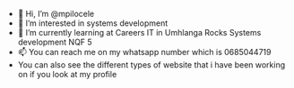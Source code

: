 - 👋 Hi, I’m @mpilocele
- 👀 I’m interested in systems development 
- 🌱 I’m currently learning at Careers IT in Umhlanga Rocks Systems development NQF 5
- 📫 You can reach me on my whatsapp number which is 0685044719
- You can also see the different types of website that i have been working on if you look at my profile
<!---
mpilocele/mpilocele is a ✨ special ✨ repository because its `README.md` (this file) appears on your GitHub profile.
You can click the Preview link to take a look at your changes.
--->
